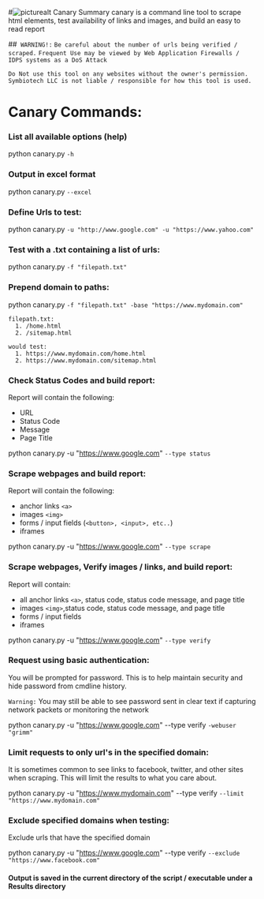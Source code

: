 
#![picturealt](canary.png "Canary Logo") Canary Summary
canary is a command line tool to scrape html elements, test availability of links and images, and build an easy to read report

##` WARNING!:`
`Be careful about the number of urls being verified / scraped.`
`Frequent Use may be viewed by Web Application Firewalls / IDPS systems as a DoS Attack`

`Do Not use this tool on any websites without the owner's permission.`
`Symbiotech LLC is not liable / responsible for how this tool is used.`


# Canary Commands: #
### List all available options (help) ###
python canary.py `-h`

### Output in excel format ###
python canary.py `--excel`


### Define Urls to test: ###
python canary.py `-u "http://www.google.com" -u "https://www.yahoo.com"`


### Test with a .txt containing a list of urls: ###
python canary.py `-f "filepath.txt"`


### Prepend domain to paths: ###
python canary.py `-f "filepath.txt" -base "https://www.mydomain.com"`

    filepath.txt:
      1. /home.html
      2. /sitemap.html

    would test:
      1. https://www.mydomain.com/home.html
      2. https://www.mydomain.com/sitemap.html

### Check Status Codes and build report: ###
Report will contain the following:

*  URL
*  Status Code
*  Message
*  Page Title

python canary.py -u "https://www.google.com" `--type status`

### Scrape webpages and build report: ###
Report will contain the following:

*  anchor links `<a>`
*  images `<img>`
*  forms / input fields (`<button>, <input>, etc..`)
*  iframes

python canary.py -u "https://www.google.com" `--type scrape`

### Scrape webpages, Verify images / links, and build report:
Report will contain:

* all anchor links `<a>`, status code, status code message, and page title
* images `<img>`,status code, status code message, and page title
* forms / input fields
* iframes

python canary.py -u "https://www.google.com" `--type verify`

### Request using basic authentication:
You will be prompted for password. This is to help maintain security and hide password from cmdline history.

`Warning:` You may still be able to see password sent in clear text if capturing network packets or monitoring the network

python canary.py -u "https://www.google.com" --type verify `-webuser "grimm"`

### Limit requests to only url's in the specified domain:
It is sometimes common to see links to facebook, twitter, and other sites when scraping. This will limit the results to
what you care about.

python canary.py -u "https://www.mydomain.com" --type verify `--limit "https://www.mydomain.com"`

### Exclude specified domains when testing:
Exclude urls that have the specified domain

python canary.py -u "https://www.google.com" --type verify `--exclude "https://www.facebook.com"`



#### Output is saved in the current directory of the script / executable under a Results directory

